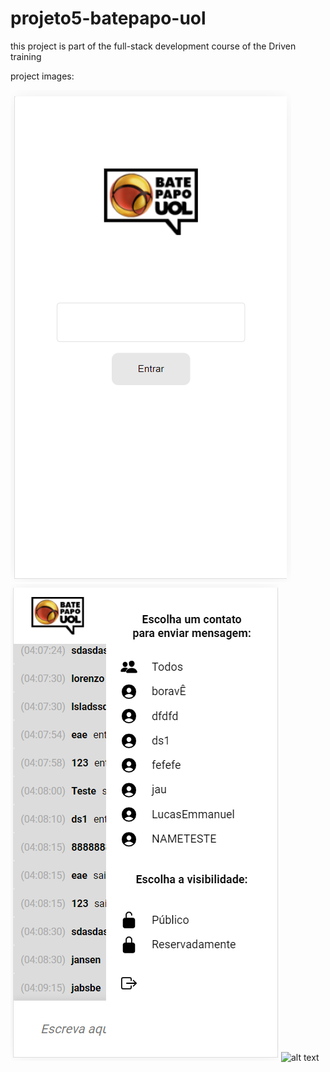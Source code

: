 # projeto5-batepapo-uol
this project is part of the full-stack development course of the Driven training

project images:

![alt text](https://github.com/i-Lucas/projeto5-batepapo-uol/blob/main/img/2.png)
![alt text](https://github.com/i-Lucas/projeto5-batepapo-uol/blob/main/img/3.png)
![alt text](https://wakatime.com/badge/user/f52ac50f-c8e0-4f74-9b43-0db756266fbb/project/8de68202-8a67-4220-98e2-da5179938365.svg)
